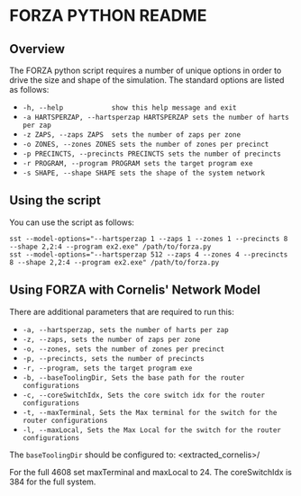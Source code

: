 # FORZA PYTHON README

## Overview
The FORZA python script requires a number of unique options in order to drive the
size and shape of the simulation.  The standard options are listed as follows:

* `-h, --help            show this help message and exit`
* `-a HARTSPERZAP, --hartsperzap HARTSPERZAP sets the number of harts per zap`
* `-z ZAPS, --zaps ZAPS  sets the number of zaps per zone`
* `-o ZONES, --zones ZONES sets the number of zones per precinct`
* `-p PRECINCTS, --precincts PRECINCTS sets the number of precincts`
* `-r PROGRAM, --program PROGRAM sets the target program exe`
* `-s SHAPE, --shape SHAPE sets the shape of the system network`

## Using the script

You can use the script as follows:
```
sst --model-options="--hartsperzap 1 --zaps 1 --zones 1 --precincts 8 --shape 2,2:4 --program ex2.exe" /path/to/forza.py
sst --model-options="--hartsperzap 512 --zaps 4 --zones 4 --precincts 8 --shape 2,2:4 --program ex2.exe" /path/to/forza.py
```

## Using FORZA with Cornelis' Network Model

There are additional parameters that are required to run this:

  * `-a, --hartsperzap, sets the number of harts per zap`
  * `-z, --zaps, sets the number of zaps per zone`
  * `-o, --zones, sets the number of zones per precinct`
  * `-p, --precincts, sets the number of precincts`
  * `-r, --program, sets the target program exe`
  * `-b, --baseToolingDir, Sets the base path for the router configurations`
  * `-c, --coreSwitchIdx, Sets the core switch idx for the router configurations`
  * `-t, --maxTerminal, Sets the Max terminal for the switch for the router configurations`
  * `-l, --maxLocal, Sets the Max Local for the switch for the router configurations`

The `baseToolingDir` should be configured to:
    <extracted_cornelis>/

For the full 4608 set maxTerminal and maxLocal to 24. The coreSwitchIdx is 384 for the full system.

